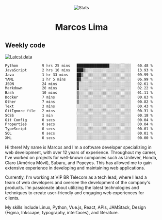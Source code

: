 <div align="center">
  <img src="https://user-images.githubusercontent.com/958723/207206099-04913a11-e77d-4b52-a9d3-5d702839508b.png" alt="Stats" />
  <h1>Marcos Lima</h1>
</div>

## Weekly code

[![Latest data](https://github.com/skvggor/skvggor/actions/workflows/main.yml/badge.svg)](https://github.com/skvggor/skvggor/actions/workflows/main.yml)

<!--START_SECTION:waka-->

```txt
Python           9 hrs 25 mins   ███████████████░░░░░░░░░░   60.48 %
JavaScript       2 hrs 10 mins   ███▒░░░░░░░░░░░░░░░░░░░░░   13.93 %
Java             1 hr 33 mins    ██▒░░░░░░░░░░░░░░░░░░░░░░   09.99 %
YAML             1 hr 5 mins     █▓░░░░░░░░░░░░░░░░░░░░░░░   06.99 %
JSON             24 mins         ▓░░░░░░░░░░░░░░░░░░░░░░░░   02.61 %
Markdown         20 mins         ▓░░░░░░░░░░░░░░░░░░░░░░░░   02.22 %
Bash             10 mins         ▒░░░░░░░░░░░░░░░░░░░░░░░░   01.11 %
Docker           7 mins          ▒░░░░░░░░░░░░░░░░░░░░░░░░   00.83 %
Other            7 mins          ▒░░░░░░░░░░░░░░░░░░░░░░░░   00.82 %
Text             3 mins          ░░░░░░░░░░░░░░░░░░░░░░░░░   00.43 %
GitIgnore file   2 mins          ░░░░░░░░░░░░░░░░░░░░░░░░░   00.31 %
SCSS             1 min           ░░░░░░░░░░░░░░░░░░░░░░░░░   00.18 %
Git Config       0 secs          ░░░░░░░░░░░░░░░░░░░░░░░░░   00.04 %
Properties       0 secs          ░░░░░░░░░░░░░░░░░░░░░░░░░   00.04 %
TypeScript       0 secs          ░░░░░░░░░░░░░░░░░░░░░░░░░   00.01 %
SQL              0 secs          ░░░░░░░░░░░░░░░░░░░░░░░░░   00.01 %
XML              0 secs          ░░░░░░░░░░░░░░░░░░░░░░░░░   00.00 %
```

<!--END_SECTION:waka-->

  <p>Hi there! My name is Marcos and I'm a software developer specializing in web development, with over 12 years of experience. Throughout my career, I've worked on projects for well-known companies such as Unilever, Honda, Claro (América Móvil), Subaru, and Popeyes. This has allowed me to gain extensive experience in developing and maintaining web applications.</p>
  
  <p>Currently, I'm working at VIP BR Telecom as a tech lead, where I lead a team of web developers and oversee the development of the company's products. I'm passionate about utilizing the latest technologies and techniques to create user-friendly and engaging web experiences for clients.</p>
  
  <p>My skills include Linux, Python, Vue.js, React, APIs, JAMStack, Design (Figma, Inkscape, typography, interfaces), and literature.</p>
<!-- </details> -->

<!-- <div align="center">
  <h2>🤖 Recent Code Activity</h2>
  <img width="500" src="https://github-readme-stats.vercel.app/api/wakatime?username=skvggor&hide_title=true&layout=compact&theme=transparent" alt="Wakatime Stats" />
</div>

<br>

<div align="center">
  <h2>📈 GitHub Stats</h2>
  <img width="500" src="https://github-readme-stats.vercel.app/api?username=skvggor&show_icons=true&theme=transparent&hide_title=true&count_private=true" alt="GitHub Stats" />
</div>
 -->
